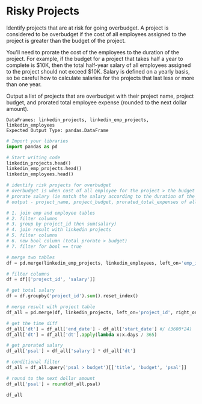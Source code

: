 # Risky Projects

Identify projects that are at risk for going overbudget. A project is considered to be overbudget if the cost of all employees assigned to the project is greater than the budget of the project. 

You'll need to prorate the cost of the employees to the duration of the project. For example, if the budget for a project that takes half a year to complete is $10K, then the total half-year salary of all employees assigned to the project should not exceed $10K. Salary is defined on a yearly basis, so be careful how to calculate salaries for the projects that last less or more than one year.

Output a list of projects that are overbudget with their project name, project budget, and prorated total employee expense (rounded to the next dollar amount).

```
DataFrames: linkedin_projects, linkedin_emp_projects, linkedin_employees
Expected Output Type: pandas.DataFrame
```

```python
# Import your libraries
import pandas as pd

# Start writing code
linkedin_projects.head()
linkedin_emp_projects.head()
linkedin_employees.head()

# identify risk projects for overbudget
# overbudget is when cost of all employee for the project > the budget for the project
# prorate salary (ie match the salary according to the duration of the project)
# output - project_name, project_budget, prorated_total_expenses of all employee

# 1. join emp and employee tables
# 2. filter columns
# 3. group by project_id then sum(salary)
# 4. join result with linkedin projects
# 5. filter columns
# 6. new bool column (total prorate > budget)
# 7. filter for bool == true

# merge two tables
df = pd.merge(linkedin_emp_projects, linkedin_employees, left_on='emp_id', right_on='id')

# filter columns
df = df[['project_id', 'salary']]

# get total salary
df = df.groupby('project_id').sum().reset_index()

# merge result with project table
df_all = pd.merge(df, linkedin_projects, left_on='project_id', right_on='id')

# get the time diff
df_all['dt'] = df_all['end_date'] - df_all['start_date'] #/ (3600*24)
df_all['dt'] = df_all['dt'].apply(lambda x:x.days / 365)

# get prorated salary
df_all['psal'] = df_all['salary'] * df_all['dt']

# conditional filter
df_all = df_all.query('psal > budget')[['title', 'budget', 'psal']]

# round to the next dollar amount
df_all['psal'] = round(df_all.psal)

df_all
```